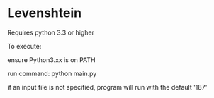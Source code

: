 # Levenshtein

Requires python 3.3 or higher

To execute:

ensure Python3.xx is on PATH

run command:
python main.py <insert input file here>

if an input file is not specified, program will run with the default '187'
